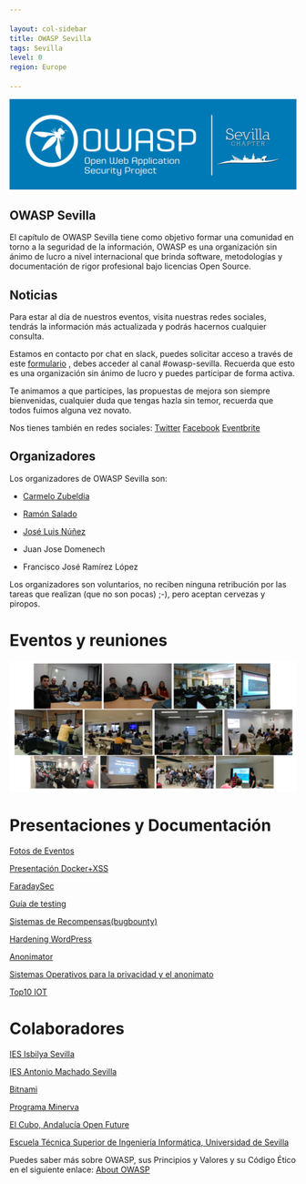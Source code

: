 ```yaml
---

layout: col-sidebar
title: OWASP Sevilla
tags: Sevilla
level: 0
region: Europe

---
```

![Owasp Sevilla](assets/images/event.png)


## OWASP Sevilla

El capítulo de OWASP Sevilla tiene como objetivo formar una comunidad en torno a la seguridad de la información, OWASP es una organización sin ánimo de lucro a nivel internacional que brinda software, metodologías y documentación de rigor profesional bajo licencias Open Source.

## Noticias

Para estar al día de nuestros eventos, visita nuestras redes sociales, tendrás la información más actualizada y podrás hacernos cualquier consulta.

Estamos en contacto por chat en slack, puedes solicitar acceso a través de este [formulario](https://polar-caverns-90777.herokuapp.com/) , debes acceder al canal \#owasp-sevilla. Recuerda que esto es una organización sin ánimo de lucro y puedes participar de forma activa.

Te animamos a que participes, las propuestas de mejora son siempre bienvenidas, cualquier duda que tengas hazla sin temor, recuerda que todos fuimos alguna vez novato.

Nos tienes también en redes sociales:
[Twitter](https://twitter.com/OWASP_Sevilla)
[Facebook](https://m.facebook.com/groups/1697205410565061)
[Eventbrite](https://www.eventbrite.es/o/owasp-sevilla-9895598677)


## Organizadores

Los organizadores de OWASP Sevilla son:

  - [Carmelo Zubeldia](https://twitter.com/czubeldiam)

<!-- end list -->

  - [Ramón Salado](mailto:ramon.salado@owasp.org)

<!-- end list -->

  - [José Luis Núñez](mailto:jnunez@inetsec.es)

<!-- end list -->

  - Juan Jose Domenech

<!-- end list -->

  - Francisco José Ramírez López

Los organizadores son voluntarios, no reciben ninguna retribución por
las tareas que realizan (que no son pocas) ;-), pero aceptan cervezas y
piropos.

# Eventos y reuniones


![Owasp Sevilla](assets/images/owaspReu.png)

# Presentaciones y Documentación

[Fotos de Eventos](https://drive.google.com/drive/folders/0B9pYnCCv7eCiODY0aGMySWNDYXM?usp=sharing)

[Presentación Docker+XSS](https://drive.google.com/file/d/0B27X4cLUPgRbY3NNRnlNamtrUGc/view?usp=sharing)

[FaradaySec](https://docs.google.com/presentation/d/1mIrBGp9nfFJol1Bzza70IgQhPp7TBvG77nOGbuPiy5M/edit?usp=sharing)

[Guía de testing](https://drive.google.com/file/d/0B2zLtUkUNXhZa3BKbEZQdm53XzA/view?usp=sharing)

[Sistemas de Recompensas(bugbounty)](https://drive.google.com/open?id=0B2zLtUkUNXhZRjdhbmVvS05Ga0k)

[Hardening WordPress](https://es.slideshare.net/RamnSaladoLucena/owasp-6-seguridad-en-wordpress)

[Anonimator](https://es.slideshare.net/RamnSaladoLucena/anonimator)

[Sistemas Operativos para la privacidad y el anonimato](https://www.slideshare.net/mobile/jjdoms/owasp-sevilla-sistemas-operativos-privacidad-y-anonimato)

[Top10 IOT](https://es.slideshare.net/RamnSaladoLucena/top-10-iot-owasp-hackbeers-sevilla)

# Colaboradores

[IES Isbilya Sevilla](http://www.isbilya.es)

[IES Antonio Machado Sevilla](http://www.juntadeandalucia.es/averroes/centros-tic/41009071/helvia/sitio/index.cgi)

[Bitnami](https://bitnami.com/)

[Programa Minerva](https://www.programaminerva.es/)

[El Cubo, Andalucía Open Future](https://andalucia.openfuture.org/)

[Escuela Técnica Superior de Ingeniería Informática, Universidad de Sevilla](https://www.informatica.us.es/)

<headertabs />

Puedes saber más sobre OWASP, sus Principios y Valores y su Código Ético
en el siguiente enlace: [About OWASP](About_The_Open_Web_Application_Security_Project "wikilink")
